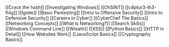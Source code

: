[[Crack the hash]]
[[Investigating Windows]]
[[OhSINT]]
[[c4ptur3-th3-fl4g]]
[[Ignite]]
[[Basic Pentesting]]
[[Intro to Offensive Security]]
[[Intro to Defensive Security]]
[[Careers in Cyber]]
[[CyberChef The Basics]]
[[Networking Concepts]]
[[What is Networking?]]
[[Search Skills]]
[[Windows Command Line]]
[[Wreath]]
[[XSS]]
[[Python Basics]]
[[HTTP in Detail]]
[[How Websites Work]]
[[JavaScript Basics]]
[[Cryptography Basics]]